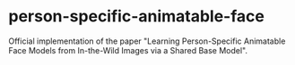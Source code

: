 # person-specific-animatable-face
Official implementation of the paper "Learning Person-Specific Animatable Face Models from In-the-Wild Images via a Shared Base Model".
